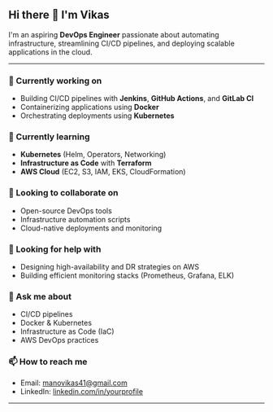 ## Hi there 👋 I'm Vikas

I'm an aspiring **DevOps Engineer** passionate about automating infrastructure, streamlining CI/CD pipelines, and deploying scalable applications in the cloud.

---

### 🔭 Currently working on
- Building CI/CD pipelines with **Jenkins**, **GitHub Actions**, and **GitLab CI**
- Containerizing applications using **Docker**
- Orchestrating deployments using **Kubernetes**

### 🌱 Currently learning
- **Kubernetes** (Helm, Operators, Networking)
- **Infrastructure as Code** with **Terraform**
- **AWS Cloud** (EC2, S3, IAM, EKS, CloudFormation)

### 👯 Looking to collaborate on
- Open-source DevOps tools
- Infrastructure automation scripts
- Cloud-native deployments and monitoring

### 🤔 Looking for help with
- Designing high-availability and DR strategies on AWS
- Building efficient monitoring stacks (Prometheus, Grafana, ELK)

### 💬 Ask me about
- CI/CD pipelines
- Docker & Kubernetes
- Infrastructure as Code (IaC)
- AWS DevOps practices

### 📫 How to reach me
- Email: [manovikas41@gmail.com](mailto:manovikas41@gmail.com)
- LinkedIn: [linkedin.com/in/yourprofile](https://linkedin.com/in/yourprofile)


---

<!-- Optional -->
<!-- 😄 Pronouns: he/him -->
<!-- ⚡ Fun fact: I automate everything I can -->


